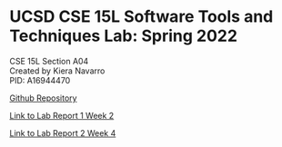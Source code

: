 
# UCSD CSE 15L Software Tools and Techniques Lab: Spring 2022

CSE 15L Section A04 <br>
Created by Kiera Navarro <br>
PID: A16944470

[Github Repository](https://github.com/kieraliz/cse15l-lab-reports)

[Link to Lab Report 1 Week 2](https://kieraliz.github.io/cse15l-lab-reports/lab-report-1-week-2.html)

[Link to Lab Report 2 Week 4](https://kieraliz.github.io/cse15l-lab-reports/lab-report-2-week-4.html)
